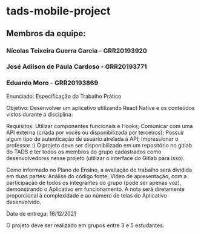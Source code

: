 # tads-mobile-project

## Membros da equipe: 
### Nícolas Teixeira Guerra Garcia - GRR20193920
### José Adilson de Paula Cardoso - GRR20193771
### Eduardo Moro - GRR20193869

Enunciado:
Especificação do Trabalho Prático

Objetivo: Desenvolver um aplicativo utilizando React Native e os conteúdos vistos durante a disciplina.

Requisitos:
Utilizar componentes funcionais e Hooks;
Comunicar com uma API externa (criada por vocês ou disponibilizada por terceiros);
Possuir algum tipo de autenticação de usuário atrelada à API;
Impressionar o professor :)
O projeto deve ser disponibilizado em um repositório no gitlab do TADS e ter todos os membros do grupo cadastrados como desenvolvedores nesse projeto (utilizar o interface do Gitlab para isso).

Como informado no Plano de Ensino, a avaliação do trabalho será dividida em duas partes:
Análise do código fonte;
Vídeo de apresentação, com a participação de todos os integrantes do grupo (pode ser apenas voz), demonstrando o Aplicativo em funcionamento.
A nota será diretamente proporcional à complexidade e ao número de telas do Aplicativo desenvolvido.

Data de entrega: 16/12/2021

O projeto deve ser realizado em grupos entre 3 e 5 estudantes.
